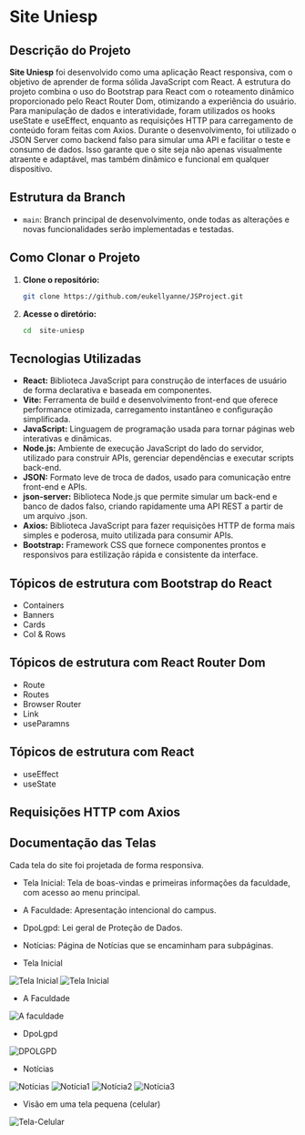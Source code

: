 # Site Uniesp

## Descrição do Projeto

**Site Uniesp** foi desenvolvido como uma aplicação React responsiva, com o objetivo de aprender de forma sólida JavaScript com React. A estrutura do projeto combina o uso do Bootstrap para React com o roteamento dinâmico proporcionado pelo React Router Dom, otimizando a experiência do usuário. Para manipulação de dados e interatividade, foram utilizados os hooks useState e useEffect, enquanto as requisições HTTP para carregamento de conteúdo foram feitas com Axios. Durante o desenvolvimento, foi utilizado o JSON Server como backend falso para simular uma API e facilitar o teste e consumo de dados. Isso garante que o site seja não apenas visualmente atraente e adaptável, mas também dinâmico e funcional em qualquer dispositivo.


## Estrutura da Branch

- `main`: Branch principal de desenvolvimento, onde todas as alterações e novas funcionalidades serão implementadas e testadas.

## Como Clonar o Projeto

1. **Clone o repositório:**
   ```bash
   git clone https://github.com/eukellyanne/JSProject.git

2. **Acesse o diretório:**
   ```bash
   cd  site-uniesp

## Tecnologias Utilizadas

- **React:** Biblioteca JavaScript para construção de interfaces de usuário de forma declarativa e baseada em componentes.
- **Vite:** Ferramenta de build e desenvolvimento front-end que oferece performance otimizada, carregamento instantâneo e configuração simplificada.
- **JavaScript:** Linguagem de programação usada para tornar páginas web interativas e dinâmicas.
- **Node.js:** Ambiente de execução JavaScript do lado do servidor, utilizado para construir APIs, gerenciar dependências e executar scripts back-end.
- **JSON:** Formato leve de troca de dados, usado para comunicação entre front-end e APIs.
- **json-server:** Biblioteca Node.js que permite simular um back-end e banco de dados falso, criando rapidamente uma API REST a partir de um arquivo .json.
- **Axios:** Biblioteca JavaScript para fazer requisições HTTP de forma mais simples e poderosa, muito utilizada para consumir APIs.
- **Bootstrap:** Framework CSS que fornece componentes prontos e responsivos para estilização rápida e consistente da interface.

## Tópicos de estrutura com Bootstrap do React
- Containers
- Banners
- Cards
- Col & Rows

## Tópicos de estrutura com React Router Dom
- Route
- Routes
- Browser Router
- Link
- useParamns

## Tópicos de estrutura com React
- useEffect
- useState

## Requisições HTTP com Axios


## Documentação das Telas
Cada tela do site foi projetada de forma responsiva.

- Tela Inicial: Tela de boas-vindas e primeiras informações da faculdade, com acesso ao menu principal. 
- A Faculdade: Apresentação intencional do campus.
- DpoLgpd: Lei geral de Proteção de Dados.
- Notícias: Página de Notícias que se encaminham para subpáginas.

- Tela Inicial
  
![Tela Inicial](https://github.com/user-attachments/assets/d6485b4d-8177-4621-a1a2-5d7446e76008)
![Tela Inicial](https://github.com/user-attachments/assets/aac84a56-3aa0-4f5a-a3b9-c36b42b4054d)

- A Faculdade

![A faculdade](https://github.com/user-attachments/assets/7f699835-6713-4455-bddb-3c729fa92df1)

- DpoLgpd

![DPOLGPD](https://github.com/user-attachments/assets/9c26dbcc-cd31-4446-abd5-2d2e07d0812f)

- Notícias
  
![Notícias](https://github.com/user-attachments/assets/fcb30883-c171-41a9-aaab-f5dfdfcd97ca)
![Notícia1](https://github.com/user-attachments/assets/f7dac5c8-0013-4446-ba6e-e19ab4e05b9b)
![Notícia2](https://github.com/user-attachments/assets/ea820450-0966-48ae-8da7-62412dd29a65)
![Notícia3](https://github.com/user-attachments/assets/3403b48f-6359-4aa4-9272-b262a1c7d1e8)

- Visão em uma tela pequena (celular)

![Tela-Celular](https://github.com/user-attachments/assets/877f35ef-40d4-46f5-bf65-b2fb6e837fb5)
















